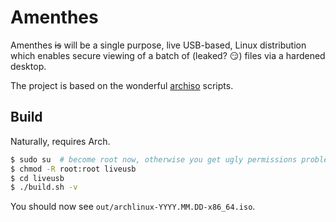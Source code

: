 # Amenthes

Amenthes ~~is~~ will be a single purpose, live USB-based, Linux distribution which enables secure viewing of a batch of (leaked? :smirk:) files via a hardened desktop.

The project is based on the wonderful [archiso](https://wiki.archlinux.org/index.php/Archiso) scripts.

## Build

Naturally, requires Arch.

```bash
$ sudo su  # become root now, otherwise you get ugly permissions problems
$ chmod -R root:root liveusb
$ cd liveusb
$ ./build.sh -v
```

You should now see `out/archlinux-YYYY.MM.DD-x86_64.iso`.
